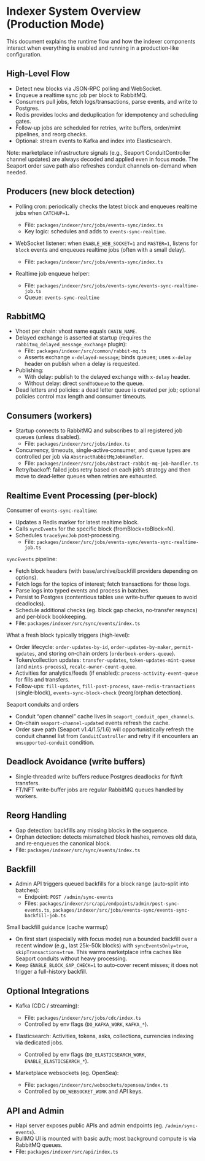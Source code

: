 # Indexer System Overview (Production Mode)

This document explains the runtime flow and how the indexer components interact when everything is enabled and running in a production‑like configuration.

## High‑Level Flow

- Detect new blocks via JSON‑RPC polling and WebSocket.
- Enqueue a realtime sync job per block to RabbitMQ.
- Consumers pull jobs, fetch logs/transactions, parse events, and write to Postgres.
- Redis provides locks and deduplication for idempotency and scheduling gates.
- Follow‑up jobs are scheduled for retries, write buffers, order/mint pipelines, and reorg checks.
- Optional: stream events to Kafka and index into Elasticsearch.

Note: marketplace infrastructure signals (e.g., Seaport ConduitController channel updates) are always decoded and applied even in focus mode. The Seaport order save path also refreshes conduit channels on-demand when needed.

## Producers (new block detection)

- Polling cron: periodically checks the latest block and enqueues realtime jobs when `CATCHUP=1`.
  - File: `packages/indexer/src/jobs/events-sync/index.ts`
  - Key logic: schedules and adds to `events-sync-realtime`.

- WebSocket listener: when `ENABLE_WEB_SOCKET=1` and `MASTER=1`, listens for `block` events and enqueues realtime jobs (often with a small delay).
  - File: `packages/indexer/src/jobs/events-sync/index.ts`

- Realtime job enqueue helper:
  - File: `packages/indexer/src/jobs/events-sync/events-sync-realtime-job.ts`
  - Queue: `events-sync-realtime`

## RabbitMQ

- Vhost per chain: vhost name equals `CHAIN_NAME`.
- Delayed exchange is asserted at startup (requires the `rabbitmq_delayed_message_exchange` plugin):
  - File: `packages/indexer/src/common/rabbit-mq.ts`
  - Asserts exchange `x-delayed-message`; binds queues; uses `x-delay` header on publish when a delay is requested.
- Publishing:
  - With delay: publish to the delayed exchange with `x-delay` header.
  - Without delay: direct `sendToQueue` to the queue.
- Dead letters and policies: a dead letter queue is created per job; optional policies control max length and consumer timeouts.

## Consumers (workers)

- Startup connects to RabbitMQ and subscribes to all registered job queues (unless disabled).
  - File: `packages/indexer/src/jobs/index.ts`
- Concurrency, timeouts, single‑active‑consumer, and queue types are controlled per job via `AbstractRabbitMqJobHandler`.
  - File: `packages/indexer/src/jobs/abstract-rabbit-mq-job-handler.ts`
- Retry/backoff: failed jobs retry based on each job’s strategy and then move to dead‑letter queues when retries are exhausted.

## Realtime Event Processing (per‑block)

Consumer of `events-sync-realtime`:

- Updates a Redis marker for latest realtime block.
- Calls `syncEvents` for the specific block (fromBlock=toBlock=N).
- Schedules `traceSyncJob` post‑processing.
  - File: `packages/indexer/src/jobs/events-sync/events-sync-realtime-job.ts`

`syncEvents` pipeline:

- Fetch block headers (with base/archive/backfill providers depending on options).
- Fetch logs for the topics of interest; fetch transactions for those logs.
- Parse logs into typed events and process in batches.
- Persist to Postgres (contentious tables use write‑buffer queues to avoid deadlocks).
- Schedule additional checks (eg. block gap checks, no‑transfer resyncs) and per‑block bookkeeping.
- File: `packages/indexer/src/sync/events/index.ts`

What a fresh block typically triggers (high‑level):

- Order lifecycle: `order-updates-by-id`, `order-updates-by-maker`, `permit-updates`, and storing on‑chain orders (`orderbook-orders-queue`).
- Token/collection updates: `transfer-updates`, `token-updates-mint-queue` (and `mints-process`), `recalc-owner-count-queue`.
- Activities for analytics/feeds (if enabled): `process-activity-event-queue` for fills and transfers.
- Follow‑ups: `fill-updates`, `fill-post-process`, `save-redis-transactions` (single‑block), `events-sync-block-check` (reorg/orphan detection).

Seaport conduits and orders
- Conduit “open channel” cache lives in `seaport_conduit_open_channels`.
- On-chain `seaport-channel-updated` events refresh the cache.
- Order save path (Seaport v1.4/1.5/1.6) will opportunistically refresh the conduit channel list from `ConduitController` and retry if it encounters an `unsupported-conduit` condition.

## Deadlock Avoidance (write buffers)

- Single‑threaded write buffers reduce Postgres deadlocks for ft/nft transfers.
- FT/NFT write‑buffer jobs are regular RabbitMQ queues handled by workers.

## Reorg Handling

- Gap detection: backfills any missing blocks in the sequence.
- Orphan detection: detects mismatched block hashes, removes old data, and re‑enqueues the canonical block.
- File: `packages/indexer/src/sync/events/index.ts`

## Backfill

- Admin API triggers queued backfills for a block range (auto‑split into batches):
  - Endpoint: `POST /admin/sync-events`
  - Files: `packages/indexer/src/api/endpoints/admin/post-sync-events.ts`,
    `packages/indexer/src/jobs/events-sync/events-sync-backfill-job.ts`

Small backfill guidance (cache warmup)
- On first start (especially with focus mode) run a bounded backfill over a recent window (e.g., last 25k–50k blocks) with `syncEventsOnly=true`, `skipTransactions=true`. This warms marketplace infra caches like Seaport conduits without heavy processing.
- Keep `ENABLE_BLOCK_GAP_CHECK=1` to auto‑cover recent misses; it does not trigger a full-history backfill.

## Optional Integrations

- Kafka (CDC / streaming):
  - File: `packages/indexer/src/jobs/cdc/index.ts`
  - Controlled by env flags (`DO_KAFKA_WORK`, `KAFKA_*`).

- Elasticsearch: Activities, tokens, asks, collections, currencies indexing via dedicated jobs.
  - Controlled by env flags (`DO_ELASTICSEARCH_WORK`, `ENABLE_ELASTICSEARCH_*`).

- Marketplace websockets (eg. OpenSea):
  - File: `packages/indexer/src/websockets/opensea/index.ts`
  - Controlled by `DO_WEBSOCKET_WORK` and API keys.

## API and Admin

- Hapi server exposes public APIs and admin endpoints (eg. `/admin/sync-events`).
- BullMQ UI is mounted with basic auth; most background compute is via RabbitMQ queues.
- File: `packages/indexer/src/api/index.ts`
